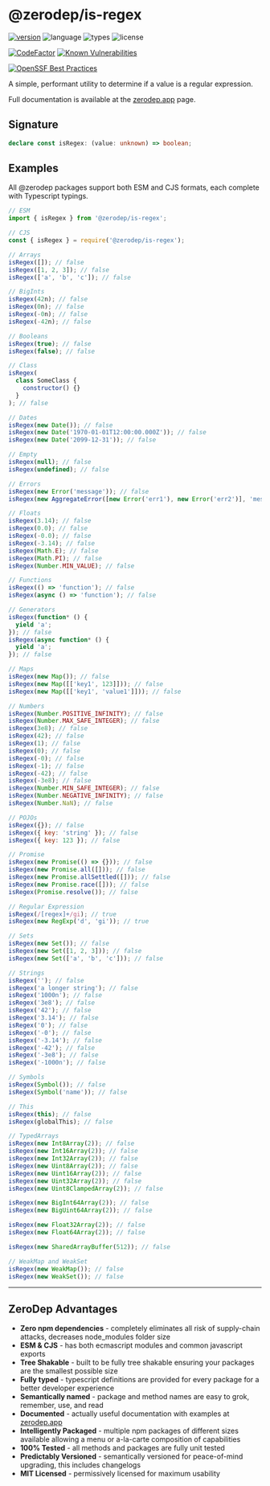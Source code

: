 # @zerodep/is-regex

[![version](https://img.shields.io/npm/v/@zerodep/is-regex?style=flat-square&color=blue)](https://www.npmjs.com/package/@zerodep/is-regex)
![language](https://img.shields.io/badge/typescript-100%25-blue?style=flat-square)
![types](https://img.shields.io/badge/types-included-blue?style=flat-square)
![license](https://img.shields.io/github/license/cdepage/zerodep?color=blue&style=flat-square)

[![CodeFactor](https://www.codefactor.io/repository/github/cdepage/zerodep/badge)](https://www.codefactor.io/repository/github/cdepage/zerodep)
[![Known Vulnerabilities](https://snyk.io/test/github/cdepage/zerodep/badge.svg)](https://snyk.io/test/github/cdepage/zerodep)

[![OpenSSF Best Practices](https://www.bestpractices.dev/projects/9225/badge)](https://www.bestpractices.dev/projects/9225)

A simple, performant utility to determine if a value is a regular expression.

Full documentation is available at the [zerodep.app](http://zerodep.app/#/is/regex) page.

## Signature

```typescript
declare const isRegex: (value: unknown) => boolean;
```

## Examples

All @zerodep packages support both ESM and CJS formats, each complete with Typescript typings.

```javascript
// ESM
import { isRegex } from '@zerodep/is-regex';

// CJS
const { isRegex } = require('@zerodep/is-regex');
```

```javascript
// Arrays
isRegex([]); // false
isRegex([1, 2, 3]); // false
isRegex(['a', 'b', 'c']); // false

// BigInts
isRegex(42n); // false
isRegex(0n); // false
isRegex(-0n); // false
isRegex(-42n); // false

// Booleans
isRegex(true); // false
isRegex(false); // false

// Class
isRegex(
  class SomeClass {
    constructor() {}
  }
); // false

// Dates
isRegex(new Date()); // false
isRegex(new Date('1970-01-01T12:00:00.000Z')); // false
isRegex(new Date('2099-12-31')); // false

// Empty
isRegex(null); // false
isRegex(undefined); // false

// Errors
isRegex(new Error('message')); // false
isRegex(new AggregateError([new Error('err1'), new Error('err2')], 'message')); // false

// Floats
isRegex(3.14); // false
isRegex(0.0); // false
isRegex(-0.0); // false
isRegex(-3.14); // false
isRegex(Math.E); // false
isRegex(Math.PI); // false
isRegex(Number.MIN_VALUE); // false

// Functions
isRegex(() => 'function'); // false
isRegex(async () => 'function'); // false

// Generators
isRegex(function* () {
  yield 'a';
}); // false
isRegex(async function* () {
  yield 'a';
}); // false

// Maps
isRegex(new Map()); // false
isRegex(new Map([['key1', 123]])); // false
isRegex(new Map([['key1', 'value1']])); // false

// Numbers
isRegex(Number.POSITIVE_INFINITY); // false
isRegex(Number.MAX_SAFE_INTEGER); // false
isRegex(3e8); // false
isRegex(42); // false
isRegex(1); // false
isRegex(0); // false
isRegex(-0); // false
isRegex(-1); // false
isRegex(-42); // false
isRegex(-3e8); // false
isRegex(Number.MIN_SAFE_INTEGER); // false
isRegex(Number.NEGATIVE_INFINITY); // false
isRegex(Number.NaN); // false

// POJOs
isRegex({}); // false
isRegex({ key: 'string' }); // false
isRegex({ key: 123 }); // false

// Promise
isRegex(new Promise(() => {})); // false
isRegex(new Promise.all([])); // false
isRegex(new Promise.allSettled([])); // false
isRegex(new Promise.race([])); // false
isRegex(Promise.resolve()); // false

// Regular Expression
isRegex(/[regex]+/gi); // true
isRegex(new RegExp('d', 'gi')); // true

// Sets
isRegex(new Set()); // false
isRegex(new Set([1, 2, 3])); // false
isRegex(new Set(['a', 'b', 'c'])); // false

// Strings
isRegex(''); // false
isRegex('a longer string'); // false
isRegex('1000n'); // false
isRegex('3e8'); // false
isRegex('42'); // false
isRegex('3.14'); // false
isRegex('0'); // false
isRegex('-0'); // false
isRegex('-3.14'); // false
isRegex('-42'); // false
isRegex('-3e8'); // false
isRegex('-1000n'); // false

// Symbols
isRegex(Symbol()); // false
isRegex(Symbol('name')); // false

// This
isRegex(this); // false
isRegex(globalThis); // false

// TypedArrays
isRegex(new Int8Array(2)); // false
isRegex(new Int16Array(2)); // false
isRegex(new Int32Array(2)); // false
isRegex(new Uint8Array(2)); // false
isRegex(new Uint16Array(2)); // false
isRegex(new Uint32Array(2)); // false
isRegex(new Uint8ClampedArray(2)); // false

isRegex(new BigInt64Array(2)); // false
isRegex(new BigUint64Array(2)); // false

isRegex(new Float32Array(2)); // false
isRegex(new Float64Array(2)); // false

isRegex(new SharedArrayBuffer(512)); // false

// WeakMap and WeakSet
isRegex(new WeakMap()); // false
isRegex(new WeakSet()); // false
```

---

## ZeroDep Advantages

- **Zero npm dependencies** - completely eliminates all risk of supply-chain attacks, decreases node_modules folder size
- **ESM & CJS** - has both ecmascript modules and common javascript exports
- **Tree Shakable** - built to be fully tree shakable ensuring your packages are the smallest possible size
- **Fully typed** - typescript definitions are provided for every package for a better developer experience
- **Semantically named** - package and method names are easy to grok, remember, use, and read
- **Documented** - actually useful documentation with examples at [zerodep.app](https://zerodep.app)
- **Intelligently Packaged** - multiple npm packages of different sizes available allowing a menu or a-la-carte composition of capabilities
- **100% Tested** - all methods and packages are fully unit tested
- **Predictably Versioned** - semantically versioned for peace-of-mind upgrading, this includes changelogs
- **MIT Licensed** - permissively licensed for maximum usability
